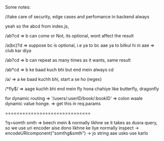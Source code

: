 
Some notes:

//take care of security, edge cases and perfomance in backend always


 yeah so the abcd from index.js,

 /ab?cd => b can come or Not, its optional, wont affect the result 


 /a(bc)?d  => suppose bc is optional, i.e ya to bc aae ya to bilkul hi ni aae => club kar diya


 /ab?cd => b can repeat as many times as it wants, same result


 /ab*cd => b ke baad kuch bhi but end mein always cd 


 /a/ => a ke baad kuchh bhi, start a se ho (regex)


 /*fly$/ => aage kuchh bhi end mein fly hona chahiye like butterfly, dragonfly


for dynamic routing => '/users/:userID/book/:bookID' => colon waale dynamic value honge. => get this in req.params

==============================

?q=somth smth => beech mein & normally likhne se it takes as dusra query, so we use uri encoder aise dono likhne ke liye
normally inspect -> encodeURIcomponent("somthg&smth") -> jo string aae usko use karlo

